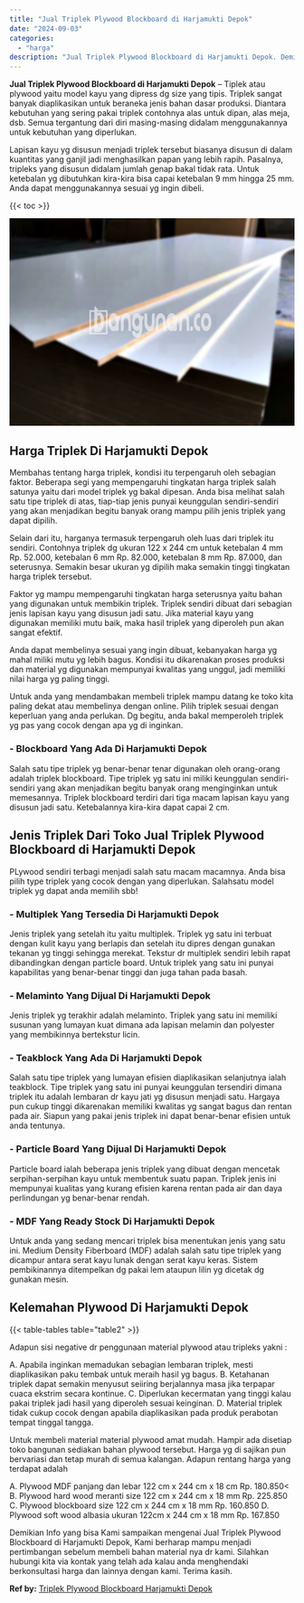 ```yaml
---
title: "Jual Triplek Plywood Blockboard di Harjamukti Depok"
date: "2024-09-03"
categories: 
  - "harga"
description: "Jual Triplek Plywood Blockboard di Harjamukti Depok. Demikian Info yang bisa Kami sampaikan mengenai Jual Triplek Plywood Blockboard di Harjamukti Depok, Kam..."
---
```


**Jual Triplek Plywood Blockboard di Harjamukti Depok** – Tiplek atau plywood yaitu model kayu yang dipress dg size yang tipis. Triplek sangat banyak diaplikasikan untuk beraneka jenis bahan dasar produksi. Diantara kebutuhan yang sering pakai triplek contohnya alas untuk dipan, alas meja, dsb. Semua tergantung dari diri masing-masing didalam menggunakannya untuk kebutuhan yang diperlukan.

Lapisan kayu yg disusun menjadi triplek tersebut biasanya disusun di dalam kuantitas yang ganjil jadi menghasilkan papan yang lebih rapih. Pasalnya, tripleks yang disusun didalam jumlah genap bakal tidak rata. Untuk ketebalan yg dibutuhkan kira-kira bisa capai ketebalan 9 mm hingga 25 mm. Anda dapat menggunakannya sesuai yg ingin dibeli.

{{< toc >}}

![Jual Triplek Plywood Blockboard di Harjamukti Depok](/images/jual-triplek-murah-19.png)

## Harga Triplek Di Harjamukti Depok

Membahas tentang harga triplek, kondisi itu terpengaruh oleh sebagian faktor. Beberapa segi yang mempengaruhi tingkatan harga triplek salah satunya yaitu dari model triplek yg bakal dipesan. Anda bisa melihat salah satu tipe triplek di atas, tiap-tiap jenis punyai keunggulan sendiri-sendiri yang akan menjadikan begitu banyak orang mampu pilih jenis triplek yang dapat dipilih.

Selain dari itu, harganya termasuk terpengaruh oleh luas dari triplek itu sendiri. Contohnya triplek dg ukuran 122 x 244 cm untuk ketebalan 4 mm Rp. 52.000, ketebalan 6 mm Rp. 82.000, ketebalan 8 mm Rp. 87.000, dan seterusnya. Semakin besar ukuran yg dipilih maka semakin tinggi tingkatan harga triplek tersebut.

Faktor yg mampu mempengaruhi tingkatan harga seterusnya yaitu bahan yang digunakan untuk membikin triplek. Triplek sendiri dibuat dari sebagian jenis lapisan kayu yang disusun jadi satu. Jika material kayu yang digunakan memiliki mutu baik, maka hasil triplek yang diperoleh pun akan sangat efektif.

Anda dapat membelinya sesuai yang ingin dibuat, kebanyakan harga yg mahal miliki mutu yg lebih bagus. Kondisi itu dikarenakan proses produksi dan material yg digunakan mempunyai kwalitas yang unggul, jadi memiliki nilai harga yg paling tinggi.

Untuk anda yang mendambakan membeli triplek mampu datang ke toko kita paling dekat atau membelinya dengan online. Pilih triplek sesuai dengan keperluan yang anda perlukan. Dg begitu, anda bakal memperoleh triplek yg pas yang cocok dengan apa yg di inginkan.

### \- Blockboard Yang Ada Di Harjamukti Depok

Salah satu tipe triplek yg benar-benar tenar digunakan oleh orang-orang adalah triplek blockboard. Tipe triplek yg satu ini miliki keunggulan sendiri-sendiri yang akan menjadikan begitu banyak orang menginginkan untuk memesannya. Triplek blockboard terdiri dari tiga macam lapisan kayu yang disusun jadi satu. Ketebalannya kira-kira dapat capai 2 cm.

## Jenis Triplek Dari Toko Jual Triplek Plywood Blockboard di Harjamukti Depok

PLywood sendiri terbagi menjadi salah satu macam macamnya. Anda bisa pilih type triplek yang cocok dengan yang diperlukan. Salahsatu model triplek yg dapat anda memilih sbb!

### \- Multiplek Yang Tersedia Di Harjamukti Depok

Jenis triplek yang setelah itu yaitu multiplek. Triplek yg satu ini terbuat dengan kulit kayu yang berlapis dan setelah itu dipres dengan gunakan tekanan yg tinggi sehingga merekat. Tekstur dr multiplek sendiri lebih rapat dibandingkan dengan particle board. Untuk triplek yang satu ini punyai kapabilitas yang benar-benar tinggi dan juga tahan pada basah.

### \- Melaminto Yang Dijual Di Harjamukti Depok

Jenis triplek yg terakhir adalah melaminto. Triplek yang satu ini memiliki susunan yang lumayan kuat dimana ada lapisan melamin dan polyester yang membikinnya bertekstur licin.

### \- Teakblock Yang Ada Di Harjamukti Depok

Salah satu tipe triplek yang lumayan efisien diaplikasikan selanjutnya ialah teakblock. Tipe triplek yang satu ini punyai keunggulan tersendiri dimana triplek itu adalah lembaran dr kayu jati yg disusun menjadi satu. Hargaya pun cukup tinggi dikarenakan memiliki kwalitas yg sangat bagus dan rentan pada air. Siapun yang pakai jenis triplek ini dapat benar-benar efisien untuk anda tentunya.

### \- Particle Board Yang Dijual Di Harjamukti Depok

Particle board ialah beberapa jenis triplek yang dibuat dengan mencetak serpihan-serpihan kayu untuk membentuk suatu papan. Triplek jenis ini mempunyai kualitas yang kurang efisien karena rentan pada air dan daya perlindungan yg benar-benar rendah.

### \- MDF Yang Ready Stock Di Harjamukti Depok

Untuk anda yang sedang mencari triplek bisa menentukan jenis yang satu ini. Medium Density Fiberboard (MDF) adalah salah satu tipe triplek yang dicampur antara serat kayu lunak dengan serat kayu keras. Sistem pembikinannya ditempelkan dg pakai lem ataupun lilin yg dicetak dg gunakan mesin.

## Kelemahan Plywood Di Harjamukti Depok

{{< table-tables table="table2" >}}

Adapun sisi negative dr penggunaan material plywood atau tripleks yakni :

A. Apabila inginkan memadukan sebagian lembaran triplek, mesti diaplikasikan paku tembak untuk meraih hasil yg bagus. B. Ketahanan triplek dapat semakin menyusut seiiring berjalannya masa jika terpapar cuaca ekstrim secara kontinue. C. Diperlukan kecermatan yang tinggi kalau pakai triplek jadi hasil yang diperoleh sesuai keinginan. D. Material triplek tidak cukup cocok dengan apabila diaplikasikan pada produk perabotan tempat tinggal tangga.

Untuk membeli material material plywood amat mudah. Hampir ada disetiap toko bangunan sediakan bahan plywood tersebut. Harga yg di sajikan pun bervariasi dan tetap murah di semua kalangan. Adapun rentang harga yang terdapat adalah

A. Plywood MDF panjang dan lebar 122 cm x 244 cm x 18 cm Rp. 180.850< B. Plywood hard wood meranti size 122 cm x 244 cm x 18 mm Rp. 225.850 C. Plywood blockboard size 122 cm x 244 cm x 18 mm Rp. 160.850 D. Plywood soft wood albasia ukuran 122cm x 244 cm x 18 mm Rp. 167.850

Demikian Info yang bisa Kami sampaikan mengenai Jual Triplek Plywood Blockboard di Harjamukti Depok, Kami berharap mampu menjadi pertimbangan sebelum membeli bahan material nya dr kami. Silahkan hubungi kita via kontak yang telah ada kalau anda menghendaki berkonsultasi harga dan lainnya dengan kami. Terima kasih.

**Ref by:** [Triplek Plywood Blockboard Harjamukti Depok](https://id.wikipedia.org/wiki/Triplek)
